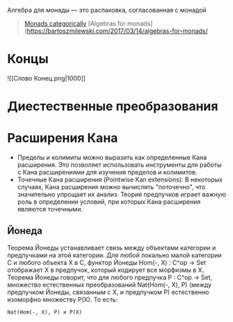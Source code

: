 
Алгебра для монады — это распаковка, согласованная с монадой
> [Monads categorically](https://bartoszmilewski.com/2016/12/27/monads-categorically/)
> [Algebras for monads](https://bartoszmilewski.com/2017/03/14/algebras-for-monads/

# Концы

![[Слово Конец.png|1000]]


# Диестественные преобразования


# Расширения Кана

- Пределы и колимиты можно выразить как определенные Кана расширения.  Это позволяет использовать инструменты для работы с Кана расширениями для изучения пределов и колимитов. 
- Точечные Кана расширения (Pointwise Kan extensions):  В некоторых случаях, Кана расширения можно вычислять "поточечно", что значительно упрощает их анализ. Теория предпучков играет важную роль в определении условий, при которых Кана расширения являются точечными.


## Йонеда

 Теорема Йонеды устанавливает связь между объектами категории и предпучками на этой категории.  Для любой локально малой категории C и любого объекта X в C, функтор Йонеды Hom(-, X) : C^op -> Set отображает X в предпучок, который кодирует все морфизмы в X.  Теорема Йонеды говорит, что для любого предпучка P : C^op -> Set, множество естественных преобразований Nat(Hom(-, X), P) (между предпучком Йонеды, связанным с X, и предпучком P) естественно изоморфно множеству P(X).  То есть:

    Nat(Hom(-, X), P) ≅ P(X)

